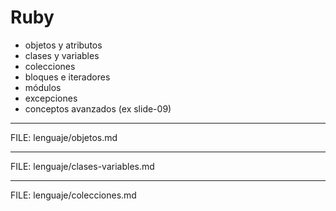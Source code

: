 # Ruby

<div class="main-list">

* objetos y atributos
* clases y variables
* colecciones
* bloques e iteradores
* módulos
* excepciones
* conceptos avanzados (ex slide-09)
</div>

---

FILE: lenguaje/objetos.md

---

FILE: lenguaje/clases-variables.md

---

FILE: lenguaje/colecciones.md

